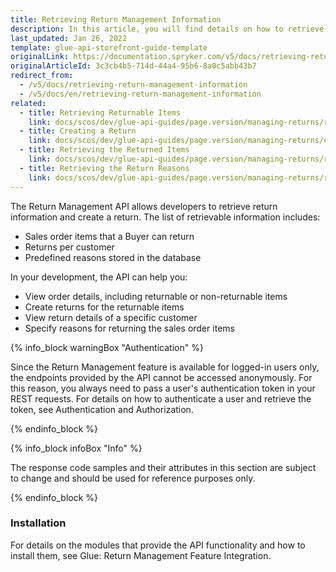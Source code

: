 ```yaml
---
title: Retrieving Return Management Information
description: In this article, you will find details on how to retrieve Return Management information via the Spryker Glue API.
last_updated: Jan 26, 2022
template: glue-api-storefront-guide-template
originalLink: https://documentation.spryker.com/v5/docs/retrieving-return-management-information
originalArticleId: 3c3cb4b5-714d-44a4-95b6-8a0c5abb43b7
redirect_from:
  - /v5/docs/retrieving-return-management-information
  - /v5/docs/en/retrieving-return-management-information
related:
  - title: Retrieving Returnable Items
    link: docs/scos/dev/glue-api-guides/page.version/managing-returns/retrieving-returnable-items.html
  - title: Creating a Return
    link: docs/scos/dev/glue-api-guides/page.version/managing-returns/creating-a-return.html
  - title: Retrieving the Returned Items
    link: docs/scos/dev/glue-api-guides/page.version/managing-returns/retrieving-the-returned-items.html
  - title: Retrieving the Return Reasons
    link: docs/scos/dev/glue-api-guides/page.version/managing-returns/retrieving-return-reasons.html
---
```


The Return Management API allows developers to retrieve return information and create a return. The list of retrievable information includes: 

* Sales order items that a Buyer can return
* Returns per customer
* Predefined reasons stored in the database

In your development, the API can help you:

* View order details, including returnable or non-returnable items
* Create returns for the returnable items
* View return details of a specific customer
* Specify reasons for returning the sales order items

 
{% info_block warningBox "Authentication" %}

Since the Return Management feature is available for logged-in users only, the endpoints provided by the API cannot be accessed anonymously. For this reason, you always need to pass a user's authentication token in your REST requests. For details on how to authenticate a user and retrieve the token, see Authentication and Authorization.

{% endinfo_block %}


{% info_block infoBox "Info" %}

The response code samples and their attributes in this section are subject to change and should be used for reference purposes only.

{% endinfo_block %}

### Installation
For details on the modules that provide the API functionality and how to install them, see Glue: Return Management Feature Integration. <!-- add a link -->
